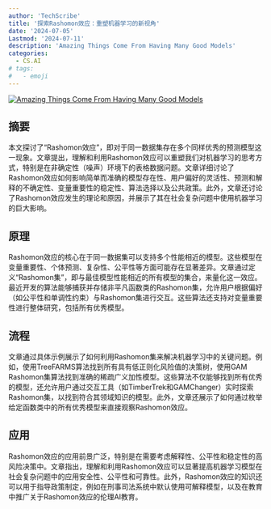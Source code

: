 ```yaml
---
author: 'TechScribe'
title: '探索Rashomon效应：重塑机器学习的新视角'
date: '2024-07-05'
Lastmod: '2024-07-11'
description: 'Amazing Things Come From Having Many Good Models'
categories:
  - CS.AI
# tags:
#   - emoji
---
```


[![Amazing Things Come From Having Many Good Models](https://arxiv-research-1301205113.cos.ap-guangzhou.myqcloud.com/images/2407.04846v2.pdf_0.jpg)](https://arxiv.org/abs/2407.04846v2)

## 摘要

本文探讨了“Rashomon效应”，即对于同一数据集存在多个同样优秀的预测模型这一现象。文章提出，理解和利用Rashomon效应可以重塑我们对机器学习的思考方式，特别是在非确定性（噪声）环境下的表格数据问题。文章详细讨论了Rashomon效应如何影响简单而准确的模型存在性、用户偏好的灵活性、预测和解释的不确定性、变量重要性的稳定性、算法选择以及公共政策。此外，文章还讨论了Rashomon效应发生的理论和原因，并展示了其在社会复杂问题中使用机器学习的巨大影响。<!--more-->

## 原理

Rashomon效应的核心在于同一数据集可以支持多个性能相近的模型。这些模型在变量重要性、个体预测、复杂性、公平性等方面可能存在显著差异。文章通过定义“Rashomon集”，即与最佳模型性能相近的所有模型的集合，来量化这一效应。最近开发的算法能够捕获并存储非平凡函数类的Rashomon集，允许用户根据偏好（如公平性和单调性约束）与Rashomon集进行交互。这些算法还支持对变量重要性进行整体研究，包括所有优秀模型。

## 流程

文章通过具体示例展示了如何利用Rashomon集来解决机器学习中的关键问题。例如，使用TreeFARMS算法找到所有具有低正则化风险值的决策树，使用GAM Rashomon集算法找到准确的稀疏广义加性模型。这些算法不仅能够找到所有优秀的模型，还允许用户通过交互工具（如TimberTrek和GAMChanger）实时探索Rashomon集，以找到符合其领域知识的模型。此外，文章还展示了如何通过枚举给定函数类中的所有优秀模型来直接观察Rashomon效应。

## 应用

Rashomon效应的应用前景广泛，特别是在需要考虑解释性、公平性和稳定性的高风险决策中。文章指出，理解和利用Rashomon效应可以显著提高机器学习模型在社会复杂问题中的应用安全性、公平性和可靠性。此外，Rashomon效应的知识还可以用于指导政策制定，例如在刑事司法系统中默认使用可解释模型，以及在教育中推广关于Rashomon效应的伦理AI教育。